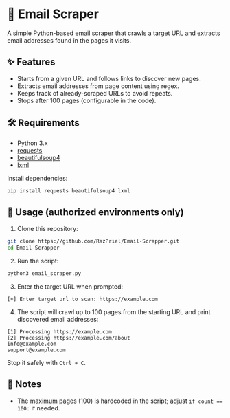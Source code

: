 # 📧 Email Scraper

A simple Python-based email scraper that crawls a target URL and extracts email addresses found in the pages it visits.  

## ✨ Features

- Starts from a given URL and follows links to discover new pages.
- Extracts email addresses from page content using regex.
- Keeps track of already-scraped URLs to avoid repeats.
- Stops after 100 pages (configurable in the code).

## 🛠️ Requirements

- Python 3.x  
- [requests](https://pypi.org/project/requests/)  
- [beautifulsoup4](https://pypi.org/project/beautifulsoup4/)  
- [lxml](https://pypi.org/project/lxml/)  

Install dependencies:

```bash
pip install requests beautifulsoup4 lxml
```

## 🚀 Usage (authorized environments only)

1. Clone this repository:

```bash
git clone https://github.com/RazPriel/Email-Scrapper.git
cd Email-Scrapper
```

2. Run the script:

```bash
python3 email_scraper.py
```

3. Enter the target URL when prompted:

```
[+] Enter target url to scan: https://example.com
```

4. The script will crawl up to 100 pages from the starting URL and print discovered email addresses:

```
[1] Processing https://example.com
[2] Processing https://example.com/about
info@example.com
support@example.com
```

Stop it safely with `Ctrl + C`.

## 📝 Notes

- The maximum pages (100) is hardcoded in the script; adjust `if count == 100:` if needed.
